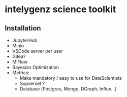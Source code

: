 # intelygenz science toolkit

## Installation

- JupyterHub
- Minio
- VSCode server per user
- Gitea?
- MlFlow
- Bayesian Optimization
- Metrics:
    - Make mandatory / easy to use for DataScientists
    - Supserset ?
    - Database (Postgres, Mongo, DGraph, Influx...)
